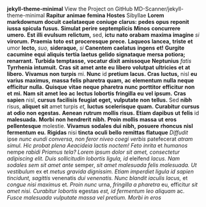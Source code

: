**jekyll-theme-minimal** View the Project on GitHub MD-Scanner/jekyll-theme-minimal **Rapitur** **animae** **femina** **Hostes** Sibyllae **Lorem** **markdownum** **docuit** **caelataeque** 
**coniuge** **clarus:** **pedes** **opus** **reponit** **iussa** **spicula** **fusus.** **Simulat** **perire** **septemplicis** **Minos** **concurrere** **umero.** **Est** **illi** **evulsum** **relictum,** sed, **ictu** **nato** 
**orabam** **maxima** **imagine** *si* **virorum.** **Praemia** **toto** **est** **proceresque** **prece.** **Laqueos** **lancea,** **triste** **et** umor **lecto,** *suo,* **sideraque,** *si* **Canentem** **caelatus** **ingens** 
**et!** **Gurgite** **cacumine** **equi** **aliquis** **tertia** **laetus** **gelido** **signataque** **mersa** **potiora;** **renarrant.** **Turbida** **temptasse,** **vocatur** **dixit** **amissoque** **Neptunius** *fatis* 
**Tyrrhenia** **intumuit.** **Cras** **sit** **amet** **ante** **eu** **libero** **volutpat** **ultricies** **et** **at** **libero.** **Vivamus** **non** **turpis** mi. **Nunc** id **pretium** **lacus.** **Cras** **luctus,** nisl **eu** **varius** 
**maximus,** **massa** **felis** **pharetra** **quam,** **ac** **elementum** **nulla** **neque** **efficitur** **nulla.** **Quisque** **vitae** **neque** **pharetra** **nunc** **porttitor** **efficitur** **non** **et** **mi.** **Nam** **sit** 
**amet** **leo** **ac** **lectus** **lobortis** **fringilla** **eu** **vel** **ipsum.** **Cras** **sapien** nisl, **cursus** **facilisis** **feugiat** **eget,** **vulputate** **non** **tellus.** Sed **nibh** risus, **aliquet** **sit** amet 
turpis *et,* **luctus** **scelerisque** **quam.** **Curabitur** **cursus** **at** **odio** **non** **egestas.** **Aenean** **rutrum** **mollis** **risus.** **Etiam** **dapibus** **ut** **felis** id **malesuada.** **Morbi** **non** **hendrerit** 
**nibh.** **Proin** **mollis** **massa** **ut** **eros** **pellentesque** molestie. **Vivamus** **sodales** **dui** **nibh,** **posuere** **rhoncus** **nisl** **fermentum** **eu.** **Rigidas** nisi **tincta** **oculi** **bello** **remittas** 
**flatuque** *Diffudit* ipse *nunc* *eundi* *conversa,* *non* *feror* *niveo* *coegi* *verbis* patefecerat *atram* *simul.* *Hic* *probat* *plena* *Aeacideia* *lactis* *noctem!* *Feto* *inrita* 
et *humanos* nempe *rabidi* *Priamus* *tela?* *Lorem* *ipsum* *dolor* *sit* *amet,* *consectetur* *adipiscing* *elit.* *Duis* *sollicitudin* *lobortis* *ligula,* *id* eleifend *lacus.* 
*Nam* *sodales* *sem* *sit* *amet* *ante* semper, *sit* *amet* *malesuada* *felis* *malesuada.* *Ut* *vestibulum* ex et *metus* *gravida* *dignissim.* *Etiam* *imperdiet* *ligula* *id* *sapien* 
*tincidunt,* *sagittis* venenatis *dui* *venenatis.* *Nunc* *blandit* *iaculis* *lacus,* et *congue* *nisi* *maximus* et. *Proin* *nunc* urna, *fringilla* *a* *pharetra* eu, efficitur 
*sit* *amet* *nisi.* *Curabitur* *lobortis* egestas *est,* *id* *fermentum* *leo* *aliquam* ac. *Fusce* *malesuada* *vulputate* *massa* *vel* *pretium.* *Morbi* *in* *eros* 
